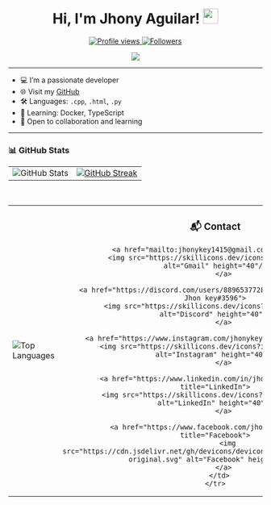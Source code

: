 <h1 align="center">
Hi, I'm Jhony Aguilar!
	<a href="https://github.com/Jhony410" target="_self">
		<img src="https://media.giphy.com/media/hvRJCLFzcasrR4ia7z/giphy.gif" width="30">
	</a>
</h1>

<p align="center">
	<a href="https://github.com/Jhony410">
		<img src="https://komarev.com/ghpvc/?username=Jhony410&label=Profile%20views&color=0e75b6&style=flat" alt="Profile views" />
	</a>
	<a href="https://github.com/Jhony410">
		<img src="https://img.shields.io/github/followers/Jhony410?label=Followers" alt="Followers" />
	</a>
</p>

<p align="center">
	<img src="https://readme-typing-svg.herokuapp.com?lines=Hi,+I'm+Jhony;Desarrollador+Junior;Amante+de+la+tecnología+y+de+la+edición;Siempre+aprendiendo+cosas+nuevas&center=true&width=600&height=45&color=36bce8&vCenter=true&size=22">
</p>

---

- 💻 I’m a passionate developer  
- 🌐 Visit my [GitHub](https://github.com/Jhony410)  
- 🛠️ Languages: `.cpp`, `.html`, `.py`  
- 🧠 Learning: Docker, TypeScript  
- 🌟 Open to collaboration and learning  

---

### 📊 GitHub Stats

<table>
  <tr>
    <td>
      <img src="https://github-readme-stats.vercel.app/api?username=Jhony410&theme=date_night&show_icons=true" alt="GitHub Stats"/>
    </td>
    <td>
      <a href="https://git.io/streak-stats">
        <img src="https://github-readme-streak-stats.herokuapp.com?user=Jhony410&theme=date_night" alt="GitHub Streak"/>
      </a>
    </td>
  </tr>
</table>
<br/>


<div align="center">

  <table>
    <tr>
      <td>
        <img src="https://github-readme-stats.vercel.app/api/top-langs/?username=Jhony410&layout=compact&theme=date_night" alt="Top Languages"/>
      </td>
      <td align="center">
        <h3>📬 Contact</h3>

        <a href="mailto:jhonykey1415@gmail.com" title="Gmail">
          <img src="https://skillicons.dev/icons?i=gmail&theme=dark" alt="Gmail" height="40"/>
        </a>

        <a href="https://discord.com/users/889653772870107146" title="Discord: Jhon key#3596">
          <img src="https://skillicons.dev/icons?i=discord&theme=dark" alt="Discord" height="40"/>
        </a>

        <a href="https://www.instagram.com/jhonykey1415" title="Instagram">
          <img src="https://skillicons.dev/icons?i=instagram&theme=dark" alt="Instagram" height="40"/>
        </a>

        <a href="https://www.linkedin.com/in/jhon-aguilar-2388bb373" title="LinkedIn">
          <img src="https://skillicons.dev/icons?i=linkedin&theme=dark" alt="LinkedIn" height="40"/>
        </a>

        <a href="https://www.facebook.com/jhon.aguilar.7739814" title="Facebook">
          <img src="https://cdn.jsdelivr.net/gh/devicons/devicon/icons/facebook/facebook-original.svg" alt="Facebook" height="40"/>
        </a>
      </td>
    </tr>
  </table>

</div>

